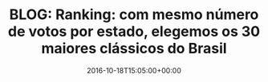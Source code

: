 ---
layout: post
title: "BLOG: Ranking: com mesmo número de votos por estado, elegemos os 30 maiores clássicos do Brasil"
date: 2016-10-18T15:05:00+00:00
external_link: "http://globoesporte.globo.com/blogs/especial-blog/pombo-sem-asa/post/com-mesmo-numero-de-votos-por-estado-elegemos-os-30-maiores-classicos-do-brasil-ranking.html"
categories: news globo.com
---
